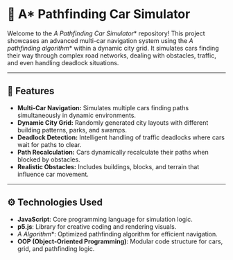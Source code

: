 # 🚗 A* Pathfinding Car Simulator

Welcome to the **A* Pathfinding Car Simulator** repository! This project showcases an advanced multi-car navigation system using the **A* pathfinding algorithm** within a dynamic city grid. It simulates cars finding their way through complex road networks, dealing with obstacles, traffic, and even handling deadlock situations.

---

## 🚀 Features

- **Multi-Car Navigation:** Simulates multiple cars finding paths simultaneously in dynamic environments.
- **Dynamic City Grid:** Randomly generated city layouts with different building patterns, parks, and swamps.
- **Deadlock Detection:** Intelligent handling of traffic deadlocks where cars wait for paths to clear.
- **Path Recalculation:** Cars dynamically recalculate their paths when blocked by obstacles.
- **Realistic Obstacles:** Includes buildings, blocks, and terrain that influence car movement.

---

## ⚙️ Technologies Used

- **JavaScript**: Core programming language for simulation logic.
- **p5.js**: Library for creative coding and rendering visuals.
- **A* Algorithm**: Optimized pathfinding algorithm for efficient navigation.
- **OOP (Object-Oriented Programming)**: Modular code structure for cars, grid, and pathfinding logic.
